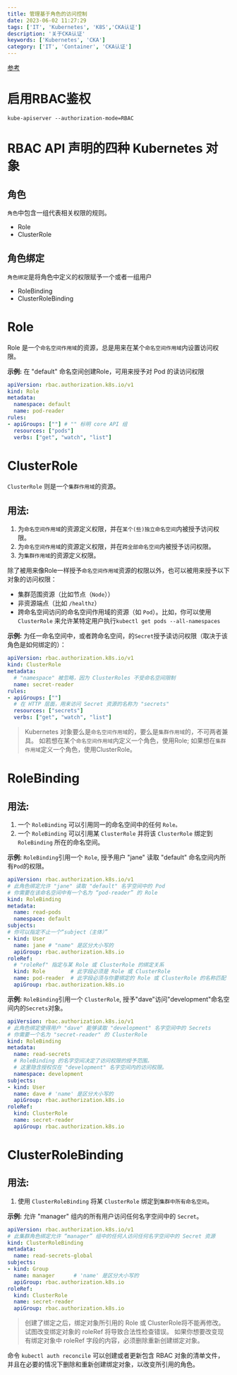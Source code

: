 ```yaml
---
title: 管理基于角色的访问控制
date: 2023-06-02 11:27:29
tags: ['IT', 'Kubernetes', 'K8S','CKA认证']
description: '关于CKA认证'
keywords: ['Kubernetes', 'CKA']
category: ['IT', 'Container', 'CKA认证']
---
```

[参考](https://kubernetes.io/zh-cn/docs/reference/access-authn-authz/rbac/)

# 启用RBAC鉴权
``` SHELL
kube-apiserver --authorization-mode=RBAC
```

# RBAC API 声明的四种 Kubernetes 对象
## 角色
`角色`中包含一组代表相关权限的规则。
- Role
- ClusterRole

## 角色绑定
`角色绑定`是将角色中定义的权限赋予一个或者一组用户
- RoleBinding
- ClusterRoleBinding




# Role
Role 是一个`命名空间作用域`的资源，总是用来在某个`命名空间作用域`内设置访问权限。

**示例:** 在 "default" 命名空间创建Role，可用来授予对 Pod 的读访问权限
``` YAML
apiVersion: rbac.authorization.k8s.io/v1
kind: Role
metadata:
  namespace: default
  name: pod-reader
rules:
- apiGroups: [""] # "" 标明 core API 组
  resources: ["pods"]
  verbs: ["get", "watch", "list"]
```

# ClusterRole
`ClusterRole` 则是一个`集群作用域`的资源。

## 用法:
1. 为`命名空间作用域`的资源定义权限，并在`某个(些)独立命名空间`内被授予访问权限。
2. 为`命名空间作用域`的资源定义权限，并在`跨全部命名空间`内被授予访问权限。
3. 为`集群作用域`的资源定义权限。

除了被用来像Role一样授予`命名空间作用域`资源的权限以外，也可以被用来授予以下对象的访问权限：
- 集群范围资源（比如节点（`Node`））
- 非资源端点（比如 `/healthz`）
- 跨命名空间访问的命名空间作用域的资源（如 `Pod`）。比如，你可以使用 `ClusterRole` 来允许某特定用户执行`kubectl get pods --all-namespaces`

**示例:** 为任一命名空间中，或者跨命名空间，的`Secret`授予读访问权限（取决于该角色是如何绑定的）：
``` YAML
apiVersion: rbac.authorization.k8s.io/v1
kind: ClusterRole
metadata:
  # "namespace" 被忽略，因为 ClusterRoles 不受命名空间限制
  name: secret-reader
rules:
- apiGroups: [""]
  # 在 HTTP 层面，用来访问 Secret 资源的名称为 "secrets"
  resources: ["secrets"]
  verbs: ["get", "watch", "list"]
```

> Kubernetes 对象要么是`命名空间作用域`的，要么是`集群作用域`的，不可两者兼具。
> 如若想在某个`命名空间作用域`内定义一个角色，使用Role;
> 如果想在`集群作用域`定义一个角色，使用ClusterRole。


# RoleBinding

## 用法:
1. 一个 `RoleBinding` 可以引用同一的命名空间中的任何 `Role。` 
2. 一个 `RoleBinding` 可以引用某 `ClusterRole` 并将该 `ClusterRole` 绑定到 `RoleBinding` 所在的命名空间。

**示例:** `RoleBinding`引用一个 `Role`, 授予用户 "jane" 读取 "default" 命名空间内所有`Pod`的权限。
``` YAML
apiVersion: rbac.authorization.k8s.io/v1
# 此角色绑定允许 "jane" 读取 "default" 名字空间中的 Pod
# 你需要在该命名空间中有一个名为 “pod-reader” 的 Role
kind: RoleBinding
metadata:
  name: read-pods
  namespace: default
subjects:
# 你可以指定不止一个“subject（主体）”
- kind: User
  name: jane # "name" 是区分大小写的
  apiGroup: rbac.authorization.k8s.io
roleRef:
  # "roleRef" 指定与某 Role 或 ClusterRole 的绑定关系
  kind: Role        # 此字段必须是 Role 或 ClusterRole
  name: pod-reader  # 此字段必须与你要绑定的 Role 或 ClusterRole 的名称匹配
  apiGroup: rbac.authorization.k8s.io
```

**示例:** `RoleBinding`引用一个 `ClusterRole`, 授予"dave"访问"development"命名空间内的`Secrets`对象。
``` YAML
apiVersion: rbac.authorization.k8s.io/v1
# 此角色绑定使得用户 "dave" 能够读取 "development" 名字空间中的 Secrets
# 你需要一个名为 "secret-reader" 的 ClusterRole
kind: RoleBinding
metadata:
  name: read-secrets
  # RoleBinding 的名字空间决定了访问权限的授予范围。
  # 这里隐含授权仅在 "development" 名字空间内的访问权限。
  namespace: development
subjects:
- kind: User
  name: dave # 'name' 是区分大小写的
  apiGroup: rbac.authorization.k8s.io
roleRef:
  kind: ClusterRole
  name: secret-reader
  apiGroup: rbac.authorization.k8s.io
```

# ClusterRoleBinding

## 用法:
1. 使用 `ClusterRoleBinding` 将某 `ClusterRole` 绑定到`集群中所有命名空间`。

**示例:** 允许 "manager" 组内的所有用户访问任何名字空间中的 `Secret`。
``` YAML
apiVersion: rbac.authorization.k8s.io/v1
# 此集群角色绑定允许 “manager” 组中的任何人访问任何名字空间中的 Secret 资源
kind: ClusterRoleBinding
metadata:
  name: read-secrets-global
subjects:
- kind: Group
  name: manager      # 'name' 是区分大小写的
  apiGroup: rbac.authorization.k8s.io
roleRef:
  kind: ClusterRole
  name: secret-reader
  apiGroup: rbac.authorization.k8s.io
```

> 创建了绑定之后，绑定对象所引用的 Role 或 ClusterRole将不能再修改。
> 试图改变绑定对象的 roleRef 将导致合法性检查错误。 
> 如果你想要改变现有绑定对象中 roleRef 字段的内容，必须删除重新创建绑定对象。

命令 `kubectl auth reconcile` 可以创建或者更新包含 RBAC 对象的清单文件， 并且在必要的情况下删除和重新创建绑定对象，以改变所引用的角色。